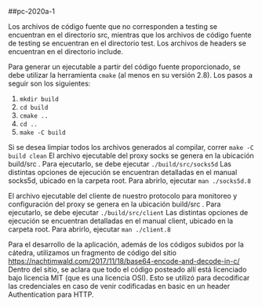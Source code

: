 ##pc-2020a-1

Los archivos de código fuente que no corresponden a testing se encuentran en el directorio src, mientras que los archivos de código fuente de testing se encuentran en el directorio test. Los archivos de headers se encuentran en el directorio include.

Para generar un ejecutable a partir del código fuente proporcionado, se debe utilizar la herramienta `cmake` (al menos en su versión 2.8). Los pasos a seguir son los siguientes:

1. `mkdir build`
2. `cd build`
3. `cmake ..`
4. `cd ..`
5. `make -C build`

Si se desea limpiar todos los archivos generados al compilar, correr
    `make -C build clean`
El archivo ejecutable del proxy socks se genera en la ubicación build/src . Para ejecutarlo, se debe ejecutar
    `./build/src/socks5d`
Las distintas opciones de ejecución se encuentran detalladas en el manual socks5d, ubicado en la carpeta root. Para abrirlo, ejecutar
    `man ./socks5d.8`

El archivo ejecutable del cliente de nuestro protocolo para monitoreo y configuración del proxy se genera en la ubicación build/src . Para ejecutarlo, se debe ejecutar
    `./build/src/client`
Las distintas opciones de ejecución se encuentran detalladas en el manual client, ubicado en la carpeta root. Para abrirlo, ejecutar
    `man ./client.8`

Para el desarrollo de la aplicación, además de los códigos subidos por la cátedra, utilizamos un fragmento de código del sitio 
    https://nachtimwald.com/2017/11/18/base64-encode-and-decode-in-c/
Dentro del sitio, se aclara que todo el código posteado allí está licenciado bajo licencia MIT (que es una licencia OSI). Esto se utilizó para decodificar las credenciales en caso de venir codificadas en basic en un header Authentication para HTTP.